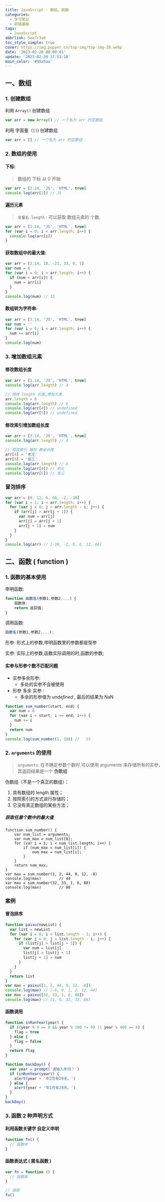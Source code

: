 ```yaml
---
title: JavaScript - 数组、函数
categories:
  - 学习笔记
  - 前端基础
tags:
  - JavaScript
abbrlink: 5ee7c3a0
toc_style_simple: true
cover: https://img.pupper.cn/top-img/top-img-20.webp
date: '2023-02-20 08:00:01'
update: '2023-02-20 17:53:18'
main_color: '#98a5aa'
---
```


## 一、数组

### 1. 创建数组

利用 `Array()` 创建数组

```js
var arr = new Array() // 一个名为 arr 的空数组
```

利用 字面量（`[]`) 创建数组

```js
var arr = [] // 一个名为 arr 的空数组
```

### 2. 数组的使用

#### 下标:

> 数组的 下标 从 0 开始

```js
var arr = [3.14, 'JS', 'HTML', true]
console.log(arr[1]) // JS
```

#### 遍历元素

> `变量名.length` : 可以获取 数组元素的 个数.

```js
var arr = [3.14, 'JS', 'HTML', true]
for (var i = 0; i < arr.length; i++) {
  console.log(arr[i])
}
```

#### 获取数组中的最大值:

```js
var arr = [3.14, 18, -21, 33, 0, 1]
var num = 0
for (var i = 0; i < arr.length; i++) {
  if (num < arr[i]) {
    num = arr[i]
  }
}
console.log(num) // 33
```

#### 数组转为字符串:

```js
var arr = [3.14, 'JS', 'HTML', true]
var num = ''
for (var i = 0; i < arr.length; i++) {
  num += arr[i]
}
console.log(num)
```

### 3. 增加数组元素

#### 修改数组长度

```js
var arr = [3.14, 'JS', 'HTML', true]
console.log(arr.length) // 4

// 修改 length 长度,增加元素
arr.length = 6
console.log(arr.length) // 6
console.log(arr[4]) // undefined
console.log(arr[5]) // undefined
```

#### 修改索引增加数组长度

```js
var arr = [3.14, 'JS', 'HTML', true]
console.log(arr.length) // 4

// 修改索引 增加 数组长度
arr[4] = '老王'
arr[5] = '张三'
console.log(arr.length) // 6
console.log(arr[4]) // 老王
console.log(arr[5]) // 张三
```

### 冒泡排序

```js
var arr = [0, 12, 6, 66, -2, -30]
for (var i = 1; i < arr.length; i++) {
  for (var j = 0; j < arr.length - i; j++) {
    if (arr[j] > arr[j + 1]) {
      var num = arr[j]
      arr[j] = arr[j + 1]
      arr[j + 1] = num
    }
  }
}
console.log(arr) // [-30, -2, 0, 6, 12, 66]
```

## 二、函数 ( function )

### 1. 函数的基本使用

申明函数:

```js
function 函数名(参数1,参数2,...) {
	函数体;
    return 返回值;
}
```

调用函数:

```js
函数名(参数1,参数2,...);
```

形参: 形式上的参数,申明函数里的参数都是型参

实参: 实际上的参数,函数实际调用的时,函数的参数;

#### 实参与形参个数不匹配问题

- 实参多余形参:
  - 多处的实参不会被使用
- 形参 多余 实参 :
  - 多余的形参值为 _undefined_ , 最后的结果为 NaN

```js
function sum_number(start, end) {
  var num = 0
  for (var i = start; i <= end; i++) {
    num += i
  }
  return num
}
console.log(sum_number(1, 10)) //	55
```

### 2. `arguments` 的使用

> `arguments`: 在不确定参数个数时,可以使用 arguments 来存储所有的实参，其返回结果是一个 **伪数组**

伪数组（不是一个真正的数组）：

1.  具有数组的 length 属性；
2.  按照索引的方式进行存储的；
3.  它没有真正数组的某些方法；

##### 获取任意个数中的最大值

```JS
function sum_number() {
    var num_list = arguments;
    var num_max = num_list[0];
    for (var i = 1; i < num_list.length; i++) {
        if (num_max < num_list[i]) {
            num_max = num_list[i];
        }
    }
    return num_max;
}
var max = sum_number(1, 2, 44, 0, 12, -8)
console.log(max)		// 44
var max = sum_number(32, 33, 1, 6, 88)
console.log(max)		// 88
```

### 案例

#### 冒泡排序

```js
function paixu(newList) {
  var list = newList
  for (var i = 0; i < list.length - 1; i++) {
    for (var j = 0; j < list.length - i; j++) {
      if (list[j] > list[j + 1]) {
        var num = list[j]
        list[j] = list[j + 1]
        list[j + 1] = num
      }
    }
  }
  return list
}
var max = paixu([1, 2, 44, 0, 12, -8])
console.log(max) // [-8, 0, 1, 2, 12, 44]
var max = paixu([32, 33, 1, 6, 88])
console.log(max) // [1, 6, 32, 33, 88]
```

#### 函数调用

```js
function inRunYear(year) {
  if ((year % 4 == 0 && year % 100 != 0) || year % 400 == 0) {
    flag = true
  } else {
    flag = false
  }
  return flag
}

function backDay() {
  var year = prompt('请输入年份？')
  if (inRunYear(year)) {
    alert(year + '年2月有29天。')
  } else {
    alert(year + '年2月有28天。')
  }
}
backDay()
```

### 3. 函数 2 种声明方式

#### 利用函数关键字 自定义申明

```js
function fn() {
  // 函数体
}
```

#### 函数表达式 ( 匿名函数 )

```js
var fn = function () {
  // 函数体
}

// 调用
fu()
```
